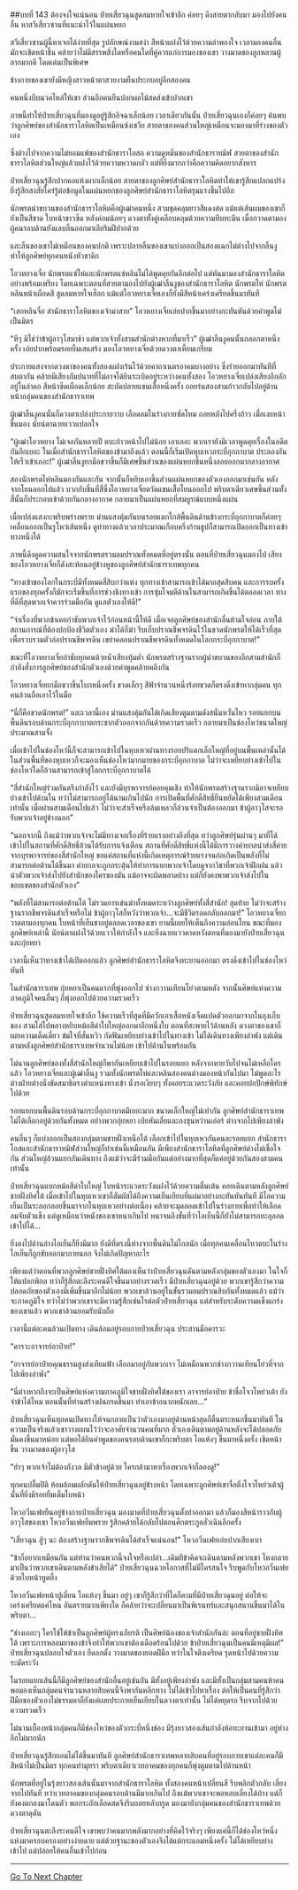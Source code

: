 ##บทที่ 143 ต้องจงใจแน่นอน
ป๋ายเสี่ยวฉุนสูดลมหายใจเข้าลึก ค่อยๆ ดึงสายตากลับมา มองไปยังคนอื่น หาสวีเสี่ยวซานที่แนะนำไว้ในแผ่นหยก 

สวีเสี่ยวซานผู้นี้หาเจอได้ง่ายที่สุด รูปลักษณ์งามสง่า สีหน้าแฝงไว้ด้วยความลำพองใจ เวลามองคนอื่นมักจะเชิดหน้าขึ้น คล้ายว่าไม่มีสรรพสิ่งใดหรือคนใดที่คู่ควรแก่การมองของเขา วางมาดของลูกหลานผู้ลากมากดี โดดเด่นเป็นพิเศษ

ข้างกายของเขายังมีหญิงสาวหน้าตาสวยงามยืนประกบอยู่อีกสองคน

คนหนึ่งบีบนวดไหล่ให้เขา ส่วนอีกคนยืนปอกผลไม้สดส่งเข้าปากเขา

ภาพนี้ทำให้ป๋ายเสี่ยวฉุนที่มองดูอยู่รู้สึกอิจฉาเล็กน้อย เวลาเดียวกันนั้น ป๋ายเสี่ยวฉุนเองก็ค่อยๆ ค้นพบว่าลูกศิษย์ของสำนักธาราโลหิตเป็นเหมือนซ่งเชวีย สายตาของคนส่วนใหญ่เหมือนจะมองมาที่ร่างของตัวเอง

ซึ่งต่างไปจากความไม่ยอมแพ้ของสำนักธาราโอสถ ความดูหมิ่นของสำนักธาราทมิฬ สายตาของสำนักธาราโลหิตส่วนใหญ่แล้วแฝงไว้ด้วยความหวาดกลัว แต่ที่ยิ่งมากกว่าคือความคิดอยากสังหาร 

 ป๋ายเสี่ยวฉุนรู้สึกปากคอแห้งผากเล็กน้อย สายตาของลูกศิษย์สำนักธาราโลหิตทำให้เขารู้สึกแปลกแปร่ง ยิ่งรู้สึกสงสัยใคร่รู้ต่อข้อมูลในแผ่นหยกของลูกศิษย์สำนักธาราโลหิตรุนแรงขึ้นไปอีก 

นักพรตนำขบวนของสำนักธาราโลหิตคือผู้เฒ่าคนหนึ่ง สวมชุดคลุมยาวสีแดงสด แม้แต่เส้นผมของเขาก็ยังเป็นสีชาด ใบหน้าขาวซีด หลังค่อมน้อยๆ ดวงตาทั้งคู่เคลือบคลุมด้วยความทึบทะมึน เมื่อกวาดตามองผู้คนรอบด้านยังแลบลิ้นออกมาเลียริมฝีปากด้วย

และลิ้นของเขาไม่เหมือนของคนปกติ เพราะปลายลิ้นของเขาแบ่งออกเป็นสองแฉกไม่ต่างไปจากลิ้นงู ทำให้ลูกศิษย์ทุกคนหนังหัวชาดิก

โอวหยางเจี๋ย นักพรตแซ่ไห่และนักพรตแซ่หลินไม่ได้พูดคุยกันอีกต่อไป แต่หันมามองสำนักธาราโลหิตอย่างพร้อมเพรียง โดยเฉพาะตอนที่สายตามองไปยังผู้เฒ่าลิ้นงูของสำนักธาราโลหิต นักพรตไห่ นักพรตหลินหน้าเผือดสี สูดลมหายใจเฮือก แม้แต่โอวหยางเจี๋ยเองก็ยังมีสีหน้าเคร่งเครียดขึ้นมาทันที

“เสอหลินจื่อ สำนักธาราโลหิตของเจ้ามาสาย” โอวหยางเจี๋ยเอ่ยปากขึ้นมาอย่างกะทันหันด้วยคำพูดไม่เป็นมิตร

“หึๆ มิใช่ว่าข้าผู้อาวุโสมาช้า แต่พวกเจ้าทั้งสามสำนักต่างหากที่มาเร็ว” ผู้เฒ่าลิ้นงูคนนั้นกลอกตาหนึ่งครั้ง เอ่ยปากพร้อมรอยยิ้มเสแสร้ง มองโอวหยางเจี๋ยด้วยดวงตาเหี้ยมเกรียม

ประกายแสงจากดวงตาของคนทั้งสองแฝงเร้นไว้ด้วยคาถาเนตรอาคมบางอย่าง ซึ่งร่ายออกมาทันทีที่สบตากัน คล้ายมีเสียงกัมปนาทที่ไม่อาจได้ยินระเบิดอยู่ระหว่างคนทั้งสอง โอวหยางเจี๋ยเปล่งเสียงอึกอักอยู่ในลำคอ สีหน้าซีดเผือดเล็กน้อย สะบัดปลายแขนเสื้อหนึ่งครั้ง ถอยร่นสองสามก้าวกลับไปอยู่ด้านหน้ากลุ่มคนของสำนักธาราเทพ

ผู้เฒ่าลิ้นงูคนนั้นก็ดวงตาเปล่งประกายวาบ เลือดลมในร่างกายซัดโหม ถอยหลังไปครึ่งก้าว เมื่อเงยหน้าขึ้นมอง นัยน์ตาฉายแววแปลกใจ

“ผู้เฒ่าโอวหยาง ไม่เจอกันหลายปี ตบะก้าวหน้าไปไม่น้อย เอาเถอะ พวกเรายังมีเวลาพูดคุยเรื่องในอดีตกันอีกเยอะ ในเมื่อสำนักธาราโลหิตของข้ามาถึงแล้ว ตอนนี้ก็เริ่มเปิดหุบเหวกระบี่อุกกาบาต ประลองกันให้เร็วเข้าเถอะ!” ผู้เฒ่าลิ้นงูยกมือขวาขึ้นก็มีเศษชิ้นส่วนของแผ่นหยกชิ้นหนึ่งลอยออกมากลางอากาศ

สองนักพรตไห่หลินมองกันและกัน จากนั้นก็หยิบเอาชิ้นส่วนแผ่นหยกของตัวเองออกมาเช่นกัน หลังจากโยนออกไปแล้ว บวกกับชิ้นที่สี่ซึ่งโอวหยางเจี๋ยตวัดแขนเสื้อโยนออกไป พริบตาเดียวเศษชิ้นส่วนทั้งสี่นั้นก็ประกอบเข้าด้วยกันกลางอากาศ กลายมาเป็นแผ่นหยกที่สมบูรณ์แบบหนึ่งแผ่น

เมื่อเปล่งแสงกะพริบพร่างพราย ม่านแสงคุ้มกันบนรอยแตกใกล้พื้นดินด้านข้างกระบี่อุกกาบาตก็ค่อยๆ เคลื่อนออกเป็นรูโหว่เส้นหนึ่ง ดูท่าทางแล้วเวลาประมาณเกือบครึ่งก้านธูปก็สามารถเปิดออกเป็นทางเข้าทางหนึ่งได้

ภาพนี้ดึงดูดความสนใจจากนักพรตรวมลมปราณทั้งหมดที่อยู่ตรงนั้น ตอนที่ป๋ายเสี่ยวฉุนมองไป เสียงของโอวหยางเจี๋ยก็ดังสะท้อนอยู่ข้างหูของลูกศิษย์สำนักธาราเทพทุกคน

“ทางเข้าของโลกในกระบี่มีทั้งหมดสี่สิบกว่าแห่ง ทุกทางเข้าสามารถเข้าได้มากสุดสิบคน และการรบครั้งแรกของทุกครั้งก็มักจะเริ่มขึ้นที่การช่วงชิงทางเข้า การซุ่มโจมตีด้านในสามารถเกิดขึ้นได้ตลอดเวลา ทางที่ดีที่สุดพวกเจ้าควรร่วมมือกัน ดูแลตัวเองให้ดี!”

“จำเรื่องที่พวกข้าเคยกำชับพวกเจ้าไว้ก่อนหน้านี้ให้ดี เมื่อเจอลูกศิษย์ของสำนักอื่นห้ามใจอ่อน ภายใต้สถานการณ์ที่ต้องปกป้องชีวิตตัวเอง ฆ่าได้ก็ฆ่า รีบเก็บปราณชีพจรดินไว้ในขวดนักพรตให้ได้เร็วที่สุดเพื่อรวบรวมตัวล่อปราณชีพจรดิน เขย่าคลอนปราณชีพจรดินทั้งหมดในโลกกระบี่อุกกาบาต!”

ขณะที่โอวหยางเจี๋ยกำชับทุกคนด้วยน้ำเสียงทุ้มต่ำ นักพรตสร้างฐานรากผู้นำขบวนของอีกสามสำนักก็กำลังสั่งการลูกศิษย์ของสำนักตัวเองด้วยคำพูดคล้ายคลึงกัน

โอวหยางเจี๋ยยกมือขวาขึ้นโบกหนึ่งครั้ง ขวดเล็กๆ สีฟ้าจำนวนหนึ่งร้อยขวดก็ตรงดิ่งเข้าหากลุ่มคน ทุกคนล้วนถือเอาไว้ในมือ

“นี่ก็คือขวดนักพรต!” และเวลานี้เอง ม่านแสงคุ้มกันได้เกิดเสียงตูมตามดังสนั่นหวั่นไหว รอยแยกบนพื้นดินรอบด้านกระบี่อุกกาบาตกระชากตัวออกจากกันด้วยความรวดเร็ว กลายมาเป็นช่องโหว่ขนาดใหญ่ประมาณสามจั้ง

เมื่อเข้าไปในช่องโหว่นี้ก็จะสามารถเข้าไปในหุบเหวผ่านทางรอยปริแตกเล็กใหญ่ที่อยู่บนพื้นเหล่านั้นได้ ในส่วนพื้นที่ของหุบเหวก็จะมองเห็นช่องโหว่มากมายของกระบี่อุกกาบาต ไม่ว่าจะเหยียบย่างเข้าไปในช่องโหว่ใดก็ล้วนสามารถเข้าสู่โลกกระบี่อุกกาบาตได้

“สี่สำนักใหญ่ร่วมกันตรึงกำลังไว้ และยังมีบุรพาจารย์คอยคุมเชิง ทำให้นักพรตสร้างฐานรากมิอาจเหยียบย่างเข้าไปด้านใน ทว่าไม่สามารถอยู่ได้นานเกินไปนัก การเปิดพื้นที่ศักดิ์สิทธิ์ยืนหยัดได้เพียงสามเดือนเท่านั้น เมื่อผ่านสามเดือนไปแล้ว ไม่ว่าจะสำเร็จหรือล้มเหลวก็ล้วนจำเป็นต้องออกมา ข้าผู้อาวุโสจะรอรับพวกเจ้าอยู่ข้างนอก”

“นอกจากนี้ ถึงแม้ว่าพวกเจ้าจะไม่มีทางเจอเรื่องที่ร้ายแรงอย่างถึงที่สุด ทว่าลูกศิษย์รุ่นผ่านๆ มาที่ได้เข้าไปในสถานที่ศักดิ์สิทธิ์ล้วนได้รับการแจ้งเตือน สถานที่ศักดิ์สิทธิ์แห่งนี้ได้มีการวางค่ายกลนำส่งสี่ค่ายจากบุรพาจารย์ของสี่สำนักใหญ่ ขอแค่สถานที่แห่งนี้เกิดเหตุการณ์ร้ายแรงจนก่อเกิดเป็นพลังที่ไม่สามารถต่อต้านได้ขึ้นมา ค่ายกลจะถูกกระตุ้นให้ทำการแยกพวกเจ้าโดยดูจากวิชาที่พวกเจ้าฝึกฝน แล้วนำตัวพวกเจ้าส่งไปยังสำนักของใครของมัน แม้อาจจะผิดพลาดบ้าง แต่ก็ยังคงพาพวกเจ้าส่งไปในขอบเขตของสำนักตัวเอง”

“พลังที่ไม่สามารถต่อต้านได้ ไม่รวมการเข่นฆ่าทั้งหมดระหว่างลูกศิษย์ทั้งสี่สำนัก! สุดท้าย ไม่ว่าจะสร้างฐานรากชีพจรดินสำเร็จหรือไม่ ข้าผู้อาวุโสก็หวังว่าพวกเจ้า...จะมีชีวิตรอดกลับออกมา!” โอวหยางเจี๋ยกวาดตามองทุกคน ใบหน้าที่เย็นชาอยู่ตลอดเวลาของเขา ยามนี้เผยให้เห็นถึงความอ่อนโยน ขณะที่มองลูกศิษย์เหล่านี้ นัยน์ตาแฝงไว้ด้วยแววให้กำลังใจ และยิ่งฉายแววคาดหวังตอนที่มองมายังป๋ายเสี่ยวฉุนและกุ่ยหยา

เวลานี้เห็นว่าทางเข้าได้เปิดออกแล้ว ลูกศิษย์สำนักธาราโลหิตจึงทะยานออกมา ตรงดิ่งเข้าไปในช่องโหว่ทันที

ในสำนักธาราเทพ กุ่ยหยาเป็นคนแรกที่พุ่งออกไป ซ่างกวานเทียนโย่วตามหลัง จากนั้นศิษย์แห่งความภาคภูมิใจคนอื่นๆ ก็พุ่งออกไปด้วยความรวดเร็ว

ป๋ายเสี่ยวฉุนสูดลมหายใจเข้าลึก ใช้ความเร็วที่สุดที่มีควักเอาเสื้อหนังเจ็ดแปดตัวออกมาจากในถุงเก็บของ สวมใส่ไปพลางหยิบหม้อสีดำใบใหญ่ออกมาอีกหนึ่งใบ ตอนที่สะพายไว้ด้านหลัง ดวงตาของเขาก็เผยความเด็ดเดี่ยว ข่มใจที่สั่นหวิว กัดฟันเหยียบย่างเข้าไปในทางเข้า ไม่ได้เดินทางเพียงลำพัง แต่เดินตามหลังลูกศิษย์สำนักธาราเทพจำนวนไม่น้อย เข้าไปด้านในพร้อมกัน

ไม่นานลูกศิษย์ของทั้งสี่สำนักใหญ่ก็พากันเหยียบเข้าไปในรอยแยก หลังจากหายวับไปจนไม่เหลือใครแล้ว โอวหยางเจี๋ยและผู้เฒ่าลิ้นงู รวมทั้งนักพรตไห่และหลินสองคนต่างมองหน้ากันไปมา ไม่พูดอะไร ต่างฝ่ายต่างนั่งขัดสมาธิตรงตำแหน่งทางเข้า นั่งรอเงียบๆ ทั้งคอยระแวดระวังภัย และคอยปกปักษ์พิทักษ์ไปด้วย

รอยแยกบนพื้นดินรอบด้านกระบี่อุกกาบาตมีเยอะมาก ขนาดเล็กใหญ่ไม่เท่ากัน ลูกศิษย์สำนักธาราเทพไม่ได้เลือกอยู่ด้วยกันทั้งหมด อย่างพวกกุ่ยหยา เป่ยหันเลี่ยและกงซุนหว่านเอ๋อร์ ต่างจากไปเพียงลำพัง

คนอื่นๆ ก็แบ่งออกเป็นสองกลุ่มตามชายฝั่งเหนือใต้ เลือกเข้าไปในหุบเหวกันคนละรอยแยก สำนักธาราโอสและสำนักธาราทมิฬส่วนใหญ่ก็ทำเช่นนี้เหมือนกัน มีเพียงสำนักธาราโลหิตที่ลูกศิษย์ต่างไม่เชื่อใจกัน ส่วนใหญ่ล้วนแยกกันเดินทาง ถึงแม้ว่าจะมีร่วมมือกันแต่อย่างมากที่สุดก็แค่อยู่ด้วยกันสองสามคนเท่านั้น

ป๋ายเสี่ยวฉุนแบกหม้อสีดำใบใหญ่ ใบหน้าระแวดระวังแฝงไว้ด้วยความตื่นเต้น คอยเดินตามหลังลูกศิษย์ชายฝั่งทิศใต้ เมื่อเข้าไปในหุบเหวเขาก็สัมผัสได้ถึงความเย็นเยียบที่แผ่มาอย่างกะทันหันทันที มีไอความเย็นเป็นระลอกลอยขึ้นมาจากในหุบเหวอย่างต่อเนื่อง คล้ายจะมุดลอดเข้าไปในร่างกายเพื่อทำให้เลือดลมจับตัวแข็ง แต่ดูเหมือนว่าหนังของเขาหนาเกินไป หนาจนถึงขั้นที่ว่าไอเย็นนี้ก็ยังไม่สามารถทะลุลอดเข้าไปได้...

ยิ่งลงไปด้านล่างไอเย็นก็ยิ่งมีมาก ยังดีที่ตรงนี้ห่างจากพื้นดินไม่ไกลนัก เมื่อทุกคนเคลื่อนไหวตบะในร่าง ไอเย็นก็ถูกขับออกมาภายนอก จึงไม่เกิดปัญหาอะไร

เพียงแต่ว่าตอนที่พวกลูกศิษย์ชายฝั่งทิศใต้มองเห็นว่าป๋ายเสี่ยวฉุนดันตามหลังกลุ่มของตัวเองมา ในใจก็ให้แปลกพิกล ทว่าก็รู้สึกตะลึงระคนดีใจขึ้นมาอย่างรวดเร็ว มีป๋ายเสี่ยวฉุนอยู่ด้วย พวกเขารู้สึกว่าความปลอดภัยของตัวเองมีเพิ่มขึ้นมาอีกไม่น้อย พวกเขาล้วนอยู่ในขั้นรวมลมปราณสิบกันทั้งหมดแล้ว แม้ว่าจะภาคภูมิใจ ทว่าไม่ว่าพวกเขาจะมีความรู้สึกเช่นไรต่อตัวป๋ายเสี่ยวฉุน แต่สำหรับระดับความแข็งแกร่งของเขาแล้ว พวกเขาล้วนยอมรับนับถือ

เวลานี้แต่ละคนล้วนเปิดทาง เดินล้อมอยู่รอบกายป๋ายเสี่ยวฉุน ประสานมือคารวะ

“คารวะอาจารย์อาป๋าย!”

“อาจารย์อาป๋ายคุณธรรมสูงส่งเทียมฟ้า เลือกมาอยู่กับพวกเรา ไม่เหมือนพวกซ่างกวานเทียนโย่วที่จากไปเพียงลำพัง”

“นี่ต่างหากถึงจะเป็นศิษย์แห่งความภาคภูมิใจชายฝั่งทิศใต้ของเรา อาจารย์อาป๋าย ข้าชื่อโจวโหย่วเต้า ยังจำข้าได้ไหม ตอนนั้นที่ท่านสร้างฝนกรดขึ้นมา ทำเอาข้าอนาถหนักเลย...”

ป๋ายเสี่ยวฉุนเห็นทุกคนเปิดทางให้จนกลายเป็นว่าตัวเองมาอยู่ด้านหน้าสุดก็ตื่นตระหนกขึ้นมาทันที ในความเป็นจริงแล้วเขาวางแผนไว้ว่าจะอาศัยจำนวนคนที่มาก ตัวเองเดินตามอยู่ด้านหลังจะได้ปลอดภัยมั่นคงขึ้นมาหน่อย แต่พอได้ยินคำพูดของคนรอบด้านเขาก็กะพริบตา ไอแห้งๆ ขึ้นมาหนึ่งครั้ง เชิดหน้าขึ้น วางมาดของผู้อาวุโส

“ฮ่าๆ พวกเจ้าไม่ต้องกังวล มีตัวข้าอยู่ด้วย ใครกล้ามาหาเรื่องพวกเจ้าก็ลองดู!”

ทุกคนปลื้มปิติ ห้อมล้อมผลักดันให้ป๋ายเสี่ยวฉุนอยู่ข้างหน้า โดยเฉพาะลูกศิษย์เขาจื่อติ่งโจวโหย่วเต้าผู้นั้นที่ยิ่งมีรอยยิ้มเต็มใบหน้า

โหวอวิ๋นเฟยยืนอยู่ข้างกายป๋ายเสี่ยวฉุน มองมาดที่ป๋ายเสี่ยวฉุนตั้งท่าออกมา แล้วก็มองสีหน้าราวกับผู้อาวุโสของเขา โหวอวิ๋นเฟยยิ้มพราย รู้สึกคล้ายได้กลับไปตอนศึกตระกูลลั่วเฉินอีกครั้ง

“เสี่ยวฉุน สู้ๆ นะ ต้องสร้างฐานรากชีพจรดินได้สำเร็จแน่นอน!” โหวอวิ๋นเฟยเอ่ยปากเสียงเบา

“ข้าก็อยากเหมือนกัน แต่ท่านว่าคนพวกนี้จงใจหรือเปล่า...เดิมทีข้าคิดจะเดินตามหลังพวกเขา ไหงกลายมาเป็นว่าพวกเขาเดินตามหลังข้าเสียได้” ป๋ายเสี่ยวฉุนฉวยโอกาสที่ไม่มีใครสนใจ รีบพูดกับโหวอวิ๋นเฟยด้วยใบหน้าบูดบึ้ง 

โหวอวิ๋นเฟยหน้าปูเลี่ยน ไอแห้งๆ ขึ้นมา อยู่ๆ เขาก็รู้สึกว่าที่ใดก็ตามที่มีป๋ายเสี่ยวฉุนอยู่ ต่อให้จะเคร่งเครียดแค่ไหน อันตรายมากเพียงใด ก็คล้ายว่าจะเปลี่ยนมาเป็นพิเรนทร์และสนุกสนานขึ้นมาได้ในพริบตา...

“ช่างเถอะๆ ใครใช้ให้ข้าเป็นลูกศิษย์ผู้ทรงเกียรติ เป็นศิษย์น้องของเจ้าสำนักกันล่ะ ตอนที่อยู่ชายฝั่งทิศใต้ เพราะการหลอมยาของข้าจึงทำให้พวกเขาต้องเดือดร้อนไปด้วย ข้าป๋ายเสี่ยวฉุนเป็นคนมีเหตุมีผล!” ป๋ายเสี่ยวฉุนปลอบใจตัวเอง ยืดอกตั้ง วางมาดของยอดฝีมือ ทว่าในใจตึงเครียด รุดหน้าไปด้วยความระมัดระวัง

ในรอยแยกเส้นนี้ก็มีลูกศิษย์ของสำนักอื่นอยู่เช่นกัน มีทั้งอยู่เพียงลำพัง และมีทั้งเป็นกลุ่มสามคนห้าคน พอมองเห็นกลุ่มคนจำนวนหลายสิบคนนี้จึงพากันหลีกทาง ไม่ได้เข้าไปหาเรื่อง ต่อให้เป็นคนที่รู้สึกว่าฝีมือของตัวเองไม่ธรรมดาก็ยังแค่เผยประกายเย็นเยียบในดวงตาเท่านั้น ไม่ได้หยุดรอ รีบจากไปด้วยความรวดเร็ว

ไม่นานเบื้องหน้ากลุ่มคนก็มีช่องโหว่ของตัวกระบี่หนึ่งช่อง มีรุ้งยาวสองเส้นกำลังห้อทะยานเข้ามา อยู่ห่างอีกไม่มากนัก

ป๋ายเสี่ยวฉุนรู้สึกยอมไม่ได้ขึ้นมาทันที ลูกศิษย์สำนักธาราเทพหลายสิบคนที่อยู่รอบกายเขาแต่ละคนก็มีสีหน้าไม่เป็นมิตร ทุกคนทำมุทรา พริบตาเดียวเวทอาคมของทุกคนก็พุ่งตูมตามไปด้านหน้า

นักพรตที่อยู่ในรุ้งยาวสองเส้นนั้นมาจากสำนักธาราโลหิต ทั้งสองคนหน้าเปลี่ยนสี รีบพลิกตัวกลับ เลี่ยงจากไปทันที ทว่าเวทอาคมของกลุ่มคนรอบด้านมีมากเกินไป ถึงแม้พวกเขาจะพอหลบเลี่ยงได้บ้าง แต่ก็ยังคงตกลงมาโดนตัว พอกระอักเลือดสดจึงรีบถอยหลังกรูด มองมายังกลุ่มคนของสำนักธาราเทพด้วยดวงตาดุดัน

ป๋ายเสี่ยวฉุนตะลึงระคนดีใจ เขาพบว่าคนมากพลังมากอย่างที่คิดไว้จริงๆ เพียงแค่นี้ก็ได้ช่องโหว่หนึ่งแห่งมาครอบครองอย่างง่ายดาย แต่ด้วยฐานะของตัวเองจึงได้แต่กระแอมหนึ่งครั้ง ไม่ได้เหยียบย่างเข้าไป แต่ปล่อยให้คนอื่นเข้าไปก่อน 
 
------------
   


[Go To Next Chapter]( ./144.md)